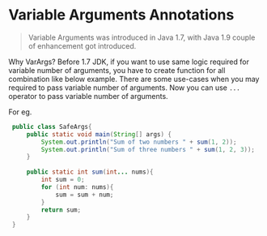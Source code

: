 # Variable Arguments Annotations 

> Variable Arguments was introduced in Java 1.7, with Java 1.9 couple of enhancement got introduced. 

Why VarArgs?
Before 1.7 JDK, if you want to use same logic required for variable number of arguments, you have to create function for all combination like below example.
There are some use-cases when you may required to pass variable number of arguments. Now you can use ```...``` operator to pass variable number of arguments.

For eg.  
```java
 public class SafeArgs{
     public static void main(String[] args) {
         System.out.println("Sum of two numbers " + sum(1, 2));
         System.out.println("Sum of three numbers " + sum(1, 2, 3));
     }
 
     public static int sum(int... nums){
         int sum = 0;
         for (int num: nums){
             sum = sum + num;
         }
         return sum;
     }
 }
```
